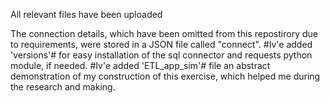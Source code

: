 All relevant files have been uploaded

The connection details, which have been omitted from this repostirory due to requirements, were stored in a JSON file called "connect".
#Iv'e added 'versions'# 
for easy installation of the sql connector and requests python module, if needed.
#Iv'e added 'ETL_app_sim'#
file an abstract demonstration of my construction of this exercise, which helped me during the research and making.
